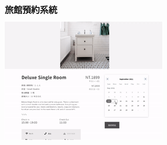 # 旅館預約系統

![image](https://github.com/TianaXu976/hotel-booking/blob/master/hotel-booking%20demo.gif)
